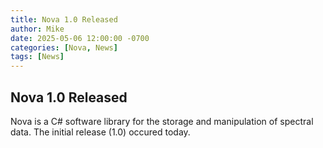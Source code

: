 ```yaml
---
title: Nova 1.0 Released
author: Mike
date: 2025-05-06 12:00:00 -0700
categories: [Nova, News]
tags: [News]
---
```


## Nova 1.0 Released

Nova is a C# software library for the storage and manipulation of spectral data. The initial release (1.0) occured today.
